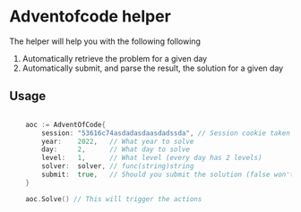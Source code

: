 # Adventofcode helper

The helper will help you with the following following 
1) Automatically retrieve the problem for a given day
2) Automatically submit, and parse the result, the solution for a given day


## Usage

```go

	aoc := AdventOfCode{
		session: "53616c74asdadasdaasdadssda", // Session cookie taken from devtools in Chrome
		year:    2022,   // What year to solve
		day:     2,      // What day to solve
        level:   1,      // What level (every day has 2 levels)
		solver:  solver, // func(string)string
		submit:  true,   // Should you submit the solution (false won't submit, only print)
	}

	aoc.Solve() // This will trigger the actions

```

